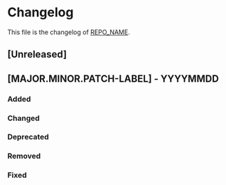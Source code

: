 <!--
reference: https://keepachangelog.com
-->

# Changelog

This file is the changelog of [REPO_NAME](https://github.com/whiletruedoio/REPO_NAME).

## [Unreleased]

<!--
You should put all unreleased features here. This should be part of your commit,
so we are keeping track of the issues. Below is an example of the semantics.
You can optionally add more information to it like the commit id or issue id.

Examples:

- Added: Cool new thing that will help ...
- Fixed: That something is no longer broken...
- Changed: This feature, so one can use...
- Deprecated: This feature, since we will remove it...
- Removed: This documentation, since it is no longer needed...
-->

## [MAJOR.MINOR.PATCH-LABEL] - YYYYMMDD

<!--
Describe the purpose of this release.
Each of the below sections should contain the links to the fixed issues.
-->

### Added

<!--
Section for new Features and Additions.
Most likely a MINOR or MAJOR update.
-->

### Changed

<!--
Changed Behavior in API or Application.
Most likely a MAJOR update.
-->

### Deprecated

<!--
Deprecation, which will be removed in a future release.
The future release must be mentioned.
-->

### Removed

<!--
Removals or Deletions, which were deprecated beforehand.
Most likely a Minor or Major update.
-->

### Fixed

<!--
Bugfixes or other minor fixes.
Most likely a patch.
-->
